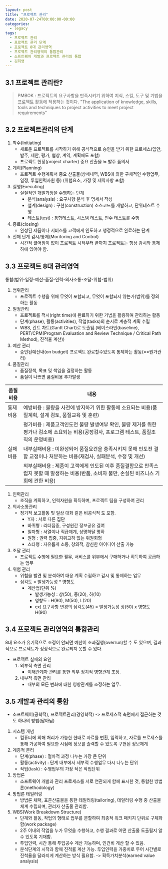 ```yaml
---
layout: post
title: "프로젝트 관리"
date: 2020-07-24T00:00:00-00:00
categories:
  - legacy
tags:
  - 프로젝트 관리
  - 프로젝트 관리 단계
  - 프로젝트 8대 관리영역
  - 프로젝트 관리영역의 통합관리
  - 소프트퀘어 개발과 프로젝트 관리의 통합
  - 김희영
---
```


## 3.1 프로젝트 관리란?

> PMBOK : 프로젝트의 요구사항을 만족시키기 위하여 지식, 스킬, 도구 및 기법을 프로젝트 활동에 적용하는 것이다. "The application of knowledge, skills, tools and techniques to project activities to meet project requirements"

## 3.2 프로젝트관리의 단계

1. 착수(Initiating)
   - 새로운 프로젝트를 시작하기 위해 공식적으로 승인을 받기 위한 프로세스(입안, 발주, 제안, 평가, 협상, 계약, 계획에도 포함)
   - 프로젝트 헌장(project charter) 중요 산출물 ≒ 발주 품의서
2. 계획(Planning)
   - 프로젝트 수행계획서 중요 산출물(상세내역, WBS에 의한 구체적인 수행업무, 일정, 투입인력자원 등) (위험요소, 가정 및 제약사항 포함)
3. 실행(Executing)
   - 실질적인 개발과정을 수행하는 단계
     - 분석(analysis) : 요구사항 분석 후 명세서 작성
     - 설계(design) : 구현(construction) 소스코드를 개발하고, 단위테스트 수행
     - 테스트(test) : 통합테스트, 시스템 테스트, 인수 테스트를 수행
4. 종료(closing)
   - 완성된 제품이나 서비스를 고객에게 인도하고 행정적으로 완료하는 단계
5. 전체 단계 감시/통제(Moritoring and Control)
   - 시간적 끊어짐이 없이 프로젝트 시작부터 끝까지 프로젝트는 항상 감시와 통제하에 있어야 함.

## 3.3 프로젝트 8대 관리영역

통합(범위-일정-예산-품질-인력-의사소통-조달-위험-범위)

1. 범위관리
   - 프로젝트 수행을 위해 무엇이 포함되고, 무엇이 포함되지 않는가(범위)를 정의하는 활동
2. 일정관리
   - 프로젝트를 적시(right time)에 완료하기 위한 기법을 활용하여 관리하는 활동
   - 단계(phase), 활동(activities), 작업(tasks)의 순서로 계층적 계획 수립
   - WBS, 간트 차트(Gantt Chart)로 도출됨.(베이스라인(baseline), PERT/CPM(Program Evaluation and Review Technique / Critical Path Method), 진척율 계산))
3. 예산 관리
   - 승인된예산내(on budget) 프로젝트 완료할수있도록 통제하는 활동(==원가관리)
4. 품질관리
   - 품질정책, 목표 및 책임을 결정하는 활동
   - 품질이 나쁘면 품질비용 추가발생

| 품질비용 | 내용                                                                                                                                          |
| -------- | --------------------------------------------------------------------------------------------------------------------------------------------- |
| 통제비용 | 예방비용 : 불량을 사전에 방지하기 위한 활동에 소요되는 비용(품질계획, 설계 검토, 품질교육 및 훈련)                                            |
|          | 평가비용 : 제품고객인도전 불량 발생여부 확인, 불량 제거를 위한 평가나 검소에 소요되는 비용(공정검사, 프로그램 테스트, 품질조직의 운영비용)    |
| 실패비용 | 내부실패비용 : 미완성되어 품질요건을 충족시키지 못해 인도전 결함 교정이나 처분하는 비용(재검사, 실패분석, 수정 및 개선)                       |
|          | 외부실패비용 : 제품이 고객에게 인도된 이후 품질결함으로 만족스럽지 못할 때 발생하는 비용(반품, 소비자 불만, 손실된 비즈니스 기회에 관한 비용) |

1. 인력관리
   - 조직을 계획하고, 인력자원을 획득하며, 프로젝트 팀을 구성하여 관리
2. 의사소통관리
   - 정기적 보고활동 및 일상 대화 같은 비공식적 도 포함.
     - Y자 : 서로 다른 집단
     - 바퀴형 : 리더집중, 구성원간 정보공유 결여
     - 일자형 : 서열이나 직급체계, 상명하달 명확
     - 원형 : 권력 집중, 지위고하 없는 위원회형
     - 스타형 : 자유롭게 소통, 창의적, 참신한 아이디어 산출 가능
3. 조달 관리
   - 프로젝트 수행에 필요한 젶무, 서비스를 위부에서 구매하거나 획득하여 공급하는 업무
4. 위험 관리
   - 위험을 발견 및 분석하여 대응 계획 수립하고 감시 및 통제하는 업무
   - 심각도 = 발생가능성 \* 영향도
     - 계산법(단위 %)
       - 발생가능성 : 상(50), 중(20), 하(10)
       - 영향도 : H(90), M(50), L(20)
       - ex) 요구사항 변경의 심각도(45) = 발생가능성 상(50) x 영향도 H(90)

## 3.4 프로젝트 관리영역의 통합관리

8대 요소가 유기적으로 조정이 안되면 예산이 초과집행(overrun)할 수 도 있으며, 결과적으로 프로젝트가 정상적으로 완료되지 못할 수 있다.

- 프로젝트 실패의 요인
  1. 외부적 측면 관리
     - 이해관계자 관리를 통한 외부 정치적 영향관계 조정.
  2. 내부적 측면 관리
     - 내부의 모든 변화에 대한 영향관계를 조정하는 업무.

## 3.5 개발과 관리의 통합

- 소프트웨어(공학적), 프로젝트관리(경영학적) -> 프로세스적 측면에서 접근하는 것도 하나의 방법(답아님)

1. 시스템 개념
   - 컴퓨터에 의해 처리가 가능한 현태로 자료를 변환, 입력하고, 자료를 프로세스를 통해 가공하여 필요한 시점에 정보를 출력할 수 있도록 구현된 정보체계
2. 계층적 분리
   - 단계(phase) : 절차적 과정 나누는 가장 큰 단위
   - 활동(activity) : 단계 내부에서 세부적 수행업무 다시 나누는 단위
   - 작업(task) : 수행업무의 가장 작은 작업단위
3. 방법론
   - 소프트웨어 개발과 관리 프로세스를 서로 연관되게 함께 표시한 것, 통합한 방법론(methodology)
4. 방법론 테일러링
   - 방법론 채택, 표준산출물을 통한 테일러링(tailoring), 테일러링 수행 중 산출물 체계 수립되며, 관리자 산출물 관리함.
5. WBS(Work Breakdown Structure)
   - 단계와 활동, 작업의 형태로 업무를 분할하여 최종적 워크 패키지 단위로 구체화함(work package)
   - 2주 이내의 작업을 누가 무엇을 수행하고, 수행 결과로 어떤 산출물 도출될지 알 수 있도록 기재함.
   - 투입인력, 시간 통해 투입공수 계산 가능하며, 인건비 게산 할 수 있음.
   - 분석단계의 시작과 함께 진척률 계산 가능. 투입인력을 가중치로 두어 시간별로 진척율을 달라지게 계산하는 방식 필요함. -> 획득가치분석(earned value analysis)
